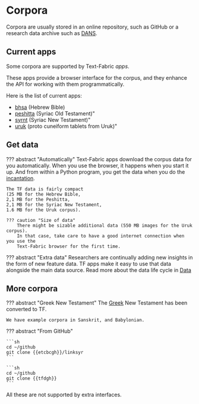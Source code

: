 # Corpora

Corpora are usually stored in an online repository, such as GitHub or a research data archive
such as [DANS]({{dans}}/front-page?set_language=en).

## Current apps

Some corpora are supported by Text-Fabric *apps*.

These apps provide a browser interface for the corpus, and they enhance the API for working
with them programmatically.

Here is the list of current apps:

* [bhsa](../Apps/Bhsa.md) (Hebrew Bible)
* [peshitta](../Apps/Peshitta.md) (Syriac Old Testament)"
* [syrnt](../Apps/Syrnt.md) (Syriac New Testament)"
* [uruk](../Apps/Uruk.md) (proto cuneiform tablets from Uruk)"

## Get data

??? abstract "Automatically"
    Text-Fabric apps download the corpus data for you
    automatically. When you use the browser, it happens when you start it up.
    And from within a Python program,
    you get the data when you do the
    [incantation](../Api/App.md#incantation).

    The TF data is fairly compact
    (25 MB for the Hebrew Bible,
    2,1 MB for the Peshitta,
    2,1 MB for the Syriac New Testament,
    1.6 MB for the Uruk corpus).

    ??? caution "Size of data"
        There might be sizable additional data (550 MB images for the Uruk corpus).
        In that case, take care to have a good internet connection when you use the
        Text-Fabric browser for the first time.

??? abstract "Extra data"
    Researchers are continually adding new insights in the form of new feature
    data. TF apps make it easy to use that data alongside the main data source.
    Read more about the data life cycle in [Data](../Api/Data.md)

## More corpora

??? abstract "Greek New Testament"
    The
    [Greek]({{tfdght}}/greek/sblgnt)
    New Testament has been converted to TF.

    We have example corpora in Sanskrit, and Babylonian.

??? abstract "From GitHub"

    ```sh
    cd ~/github
    git clone {{etcbcgh}}/linksyr
    ```

    ```sh
    cd ~/github
    git clone {{tfdgh}}
    ```

All these are not supported by extra interfaces.

